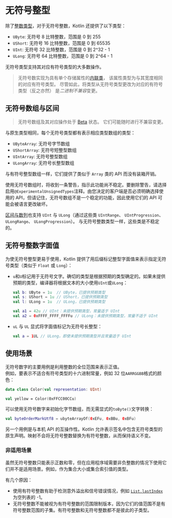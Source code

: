 # 无符号整型

除了[整数类型](https://book.kotlincn.net/text/numbers.html#%E6%95%B4%E6%95%B0%E7%B1%BB%E5%9E%8B)，对于无符号整数，Kotlin 还提供了以下类型：

* `UByte`: 无符号 8 比特整数，范围是 0 到 255
* `UShort`: 无符号 16 比特整数，范围是 0 到 65535
* `UInt`: 无符号 32 比特整数，范围是 0 到 2\^32 - 1
* `ULong`: 无符号 64 比特整数，范围是 0 到 2\^64 - 1

无符号类型支持其对应有符号类型的大多数操作。
> 无符号数实现为具有单个存储属性的[内联类](https://book.kotlincn.net/text/inline-classes.html)， 该属性类型为与其宽度相同的对应有符号类型。 尽管如此，将类型从无符号类型更改为对应的有符号类型（反之亦然） 是*二进制不兼容*变更。

## 无符号数组与区间

> 无符号数组及其对应操作处于 [Beta](https://book.kotlincn.net/text/components-stability.html) 状态。 它们可能随时进行不兼容变更。

与原生类型相同，每个无符号类型都有表示相应类型数组的类型：

* `UByteArray`: 无符号字节数组
* `UShortArray`: 无符号短整型数组
* `UIntArray`: 无符号整型数组
* `ULongArray`: 无符号长整型数组

与有符号整型数组一样，它们提供了类似于 `Array` 类的 API 而没有装箱开销。

使用无符号数组时，将收到一条警告，指示此功能尚不稳定。要删除警告，请选择启用`@ExperimentalUnsignedTypes`注释。由您决定的客户端是否必须明确选择使用的 API，但请记住，无符号数组不是一个稳定的功能，因此使用它们的 API 可能会被语言更改破坏。

[区间与数列](https://book.kotlincn.net/text/ranges.html)也支持 `UInt` 与 `ULong`（通过这些类 `UIntRange`、 `UIntProgression`、 `ULongRange`、 `ULongProgression`）。 与无符号整数类型一样，这些类是不稳定的。

## 无符号整数字面值

为使无符号整型更易于使用，Kotlin 提供了用后缀标记整型字面值来表示指定无符号类型（类似于 `Float` 或 `Long`）：

* `u`和`U`标记用于无符号文字。确切的类型是根据预期的类型确定的。如果未提供预期的类型，编译器将根据文本的大小使用`UInt`或`ULong`：

  ```kotlin
  val b: UByte = 1u  // UByte，已提供预期类型
  val s: UShort = 1u // UShort，已提供预期类型
  val l: ULong = 1u  // ULong，已提供预期类型

  val a1 = 42u // UInt：未提供预期类型，常量适于 UInt
  val a2 = 0xFFFF_FFFF_FFFFu // ULong：未提供预期类型，常量不适于 UInt
  ```

* `uL` 与 `UL` 显式将字面值标记为无符号长整型：

  ```kotlin
  val a = 1UL // ULong，即使未提供预期类型并且常量适于 UInt
  ```

## 使用场景

无符号数字的主要用例是利用整数的全位范围来表示正值。  
例如，要表示不适合有符号类型的十六进制常量，例如 32 位`AARRGGBB`格式的颜色：

```kotlin
data class Color(val representation: UInt)

val yellow = Color(0xFFCC00CCu)
```

可以使用无符号数字来初始化字节数组，而无需显式的`toByte()`文字转换：

```kotlin
val byteOrderMarkUtf8 = ubyteArrayOf(0xEFu, 0xBBu, 0xBFu)
```

另一个用例是与本机 API 的互操作性。Kotlin 允许表示签名中包含无符号类型的原生声明。映射不会将无符号整数替换为有符号整数，从而保持语义不变。

### 非适用场景

虽然无符号整数只能表示正数和零，但在应用程序域需要非负整数的情况下使用它们并不是适用场景。例如，作为集合大小或集合索引值的类型。

有几个原因：

* 使用有符号整数有助于检测意外溢出和信号错误情况，例如 [`List.lastIndex`](https://kotlinlang.org/api/latest/jvm/stdlib/kotlin.collections/last-index.html) 为空列表的 -1。
* 无符号整数不能被视为有符号整数的范围限制版本，因为它们的值范围不是有符号整数范围的子集。有符号整数和无符号整数都不是彼此的子类型。
